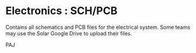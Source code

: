 # Electronics : SCH/PCB
Contains all schematics and PCB files for the electrical system. Some teams may use the Solar Google Drive to upload their files.

PAJ